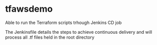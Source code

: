 # tfawsdemo

Able to run the Terraform scripts trhough Jenkins CD job

The  Jenkinsfile details the steps to achieve continuous delivery and will process all .tf files held in the root directory
